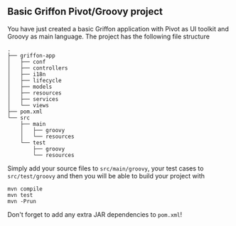 Basic Griffon Pivot/Groovy project
----------------------------------

You have just created a basic Griffon application with Pivot as UI toolkit
and Groovy as main language. The project has the following file structure

    .
    ├── griffon-app
    │   ├── conf
    │   ├── controllers
    │   ├── i18n
    │   ├── lifecycle
    │   ├── models
    │   ├── resources
    │   ├── services
    │   └── views
    ├── pom.xml
    └── src
        ├── main
        │   ├── groovy
        │   └── resources
        └── test
            ├── groovy
            └── resources

Simply add your source files to `src/main/groovy`, your test cases to
`src/test/groovy` and then you will be able to build your project with

    mvn compile
    mvn test
    mvn -Prun

Don't forget to add any extra JAR dependencies to `pom.xml`!
